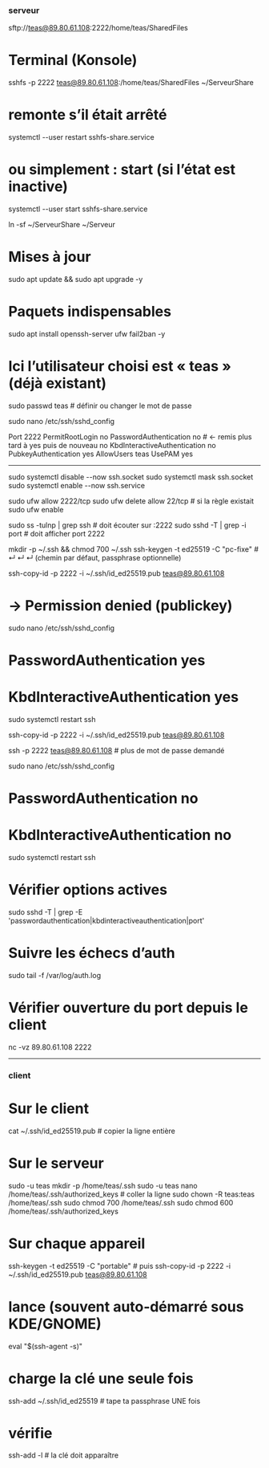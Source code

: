### serveur

sftp://teas@89.80.61.108:2222/home/teas/SharedFiles

# Terminal (Konsole)
sshfs -p 2222 teas@89.80.61.108:/home/teas/SharedFiles  ~/ServeurShare

# remonte s’il était arrêté
systemctl --user restart sshfs-share.service

# ou simplement : start (si l’état est inactive)
systemctl --user start sshfs-share.service

ln -sf ~/ServeurShare ~/Serveur


# Mises à jour
sudo apt update && sudo apt upgrade -y

# Paquets indispensables
sudo apt install openssh-server ufw fail2ban -y

# Ici l’utilisateur choisi est « teas » (déjà existant)
sudo passwd teas         # définir ou changer le mot de passe

sudo nano /etc/ssh/sshd_config

Port 2222
PermitRootLogin no
PasswordAuthentication no          # ← remis plus tard à yes puis de nouveau no
KbdInteractiveAuthentication no
PubkeyAuthentication yes
AllowUsers teas
UsePAM yes

---
sudo systemctl disable --now ssh.socket
sudo systemctl mask ssh.socket
sudo systemctl enable --now ssh.service

sudo ufw allow 2222/tcp
sudo ufw delete allow 22/tcp    # si la règle existait
sudo ufw enable

sudo ss -tulnp | grep ssh           # doit écouter sur :2222
sudo sshd -T | grep -i port         # doit afficher port 2222

mkdir -p ~/.ssh && chmod 700 ~/.ssh
ssh-keygen -t ed25519 -C "pc-fixe"   # ↵ ↵ ↵ (chemin par défaut, passphrase optionnelle)

ssh-copy-id -p 2222 -i ~/.ssh/id_ed25519.pub teas@89.80.61.108
# → Permission denied (publickey)

sudo nano /etc/ssh/sshd_config
# PasswordAuthentication yes
# KbdInteractiveAuthentication yes
sudo systemctl restart ssh

ssh-copy-id -p 2222 -i ~/.ssh/id_ed25519.pub teas@89.80.61.108

ssh -p 2222 teas@89.80.61.108       # plus de mot de passe demandé

sudo nano /etc/ssh/sshd_config
# PasswordAuthentication no
# KbdInteractiveAuthentication no
sudo systemctl restart ssh

# Vérifier options actives
sudo sshd -T | grep -E 'passwordauthentication|kbdinteractiveauthentication|port'

# Suivre les échecs d’auth
sudo tail -f /var/log/auth.log

# Vérifier ouverture du port depuis le client
nc -vz 89.80.61.108 2222

-----------------------------------------------------------------------------

### client
# Sur le client
cat ~/.ssh/id_ed25519.pub            # copier la ligne entière

# Sur le serveur
sudo -u teas mkdir -p /home/teas/.ssh
sudo -u teas nano /home/teas/.ssh/authorized_keys   # coller la ligne
sudo chown -R teas:teas /home/teas/.ssh
sudo chmod 700 /home/teas/.ssh
sudo chmod 600 /home/teas/.ssh/authorized_keys

# Sur chaque appareil
ssh-keygen -t ed25519 -C "portable"          # puis
ssh-copy-id -p 2222 -i ~/.ssh/id_ed25519.pub teas@89.80.61.108

# lance (souvent auto‑démarré sous KDE/GNOME)
eval "$(ssh-agent -s)"

# charge la clé une seule fois
ssh-add ~/.ssh/id_ed25519     # tape ta passphrase UNE fois

# vérifie
ssh-add -l                   # la clé doit apparaître


